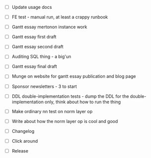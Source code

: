 - [ ] Update usage docs
- [ ] FE test - manual run, at least a crappy runbook

- [ ] Gantt essay mertonon instance work
- [ ] Gantt essay first draft

- [ ] Gantt essay second draft
- [ ] Auditing SQL thing - a big'un

- [ ] Gantt essay final draft
- [ ] Munge on website for gantt essay publication and blog page
- [ ] Sponsor newsletters - 3 to start
- [ ] DDL double-implementation tests - dump the DDL for the double-implementation only, think about how to run the thing

- [ ] Make ordinary nn test on norm layer op
- [ ] Write about how the norm layer op is cool and good

- [ ] Changelog
- [ ] Click around
- [ ] Release
